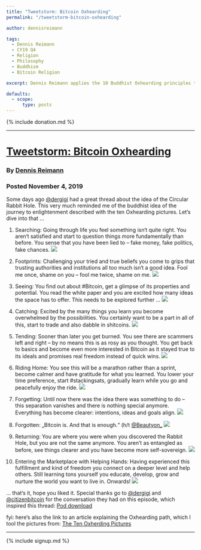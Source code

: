 ```yaml
---
title: "Tweetstorm: Bitcoin Oxhearding"
permalink: "/tweetstorm-bitcoin-oxhearding" 

author: dennisreimann

tags:
  - Dennis Reimann
  - CY19 Q4
  - Religion
  - Philosophy
  - Buddhism
  - Bitcoin Religion

excerpt: Dennis Reimann applies the 10 Buddhist Oxhearding principles to Bitcoin. Posted November 4, 2019.

defaults:
  - scope:
      type: posts
---
```


{% include donation.md %}

***

# [Tweetstorm: Bitcoin Oxhearding](https://twitter.com/DennisReimann/status/1191458209330081800)
### By [Dennis Reimann](https://twitter.com/DennisReimann)
### Posted November 4, 2019

Some days ago [@dergigi](https://twitter.com/dergigi) had a great thread about the idea of the Circular Rabbit Hole. This very much reminded me of the buddhist idea of the journey to enlightenment described with the ten Oxhearding pictures. Let‘s dive into that …

1. Searching: Going through life you feel something isn‘t quite right. You aren‘t satisfied and start to question things more fundamentally than before. You sense that you have been lied to – fake money, fake politics, fake chances.
![](/assets/images/cy19/cy19m11/dr1.png)

2. Footprints: Challenging your tried and true beliefs you come to grips that trusting authorities and institutions all too much isn‘t a good idea. Fool me once, shame on you – fool me twice, shame on me.
![](/assets/images/cy19/cy19m11/dr2.png)

3. Seeing: You find out about #Bitcoin, get a glimpse of its properties and potential. You read the white paper and you are excited how many ideas the space has to offer. This needs to be explored further …
![](/assets/images/cy19/cy19m11/dr3.png)

4. Catching: Excited by the many things you learn you become overwhelmed by the possibilities. You certainly want to be a part in all of this, start to trade and also dabble in shitcoins.
![](/assets/images/cy19/cy19m11/dr4.png)

5. Tending: Sooner than later you get burned. You see there are scammers left and right – by no means this is as rosy as you thought. You get back to basics and become even more interested in Bitcoin as it stayed true to its ideals and promises real freedom instead of quick wins.
![](/assets/images/cy19/cy19m11/dr5.png)

6. Riding Home: You see this will be a marathon rather than a sprint, become calmer and have gratitude for what you learned. You lower your time preference, start #stackingsats, gradually learn while you go and peacefully enjoy the ride.
![](/assets/images/cy19/cy19m11/dr6.png)

7. Forgetting: Until now there was the idea there was something to do – this separation vanishes and there is nothing special anymore. Everything has become clearer: intentions, ideas and goals align.
![](/assets/images/cy19/cy19m11/dr7.png)

8. Forgotten: „Bitcoin is. And that is enough.“ (h/t [@Beautyon_](https://medium.com/hackernoon/bitcoin-is-and-that-is-enough-e3116870eed1)
![](/assets/images/cy19/cy19m11/dr8.png)

9. Returning: You are where you were when you discovered the Rabbit Hole, but you are not the same anymore. You aren’t as entangled as before, see things clearer and you have become more self-sovereign.
![](/assets/images/cy19/cy19m11/dr9.png)

10. Entering the Marketplace with Helping Hands: Having experienced this fulfillment and kind of freedom you connect on a deeper level and help others. Still learning tons yourself you educate, develop, grow and nurture the world you want to live in. Onwards!
![](/assets/images/cy19/cy19m11/dr10.png)

… that‘s it, hope you liked it. Special thanks go to [@dergigi](https://twitter.com/dergigi) and [@citizenbitcoin](https://twitter.com/CitizenBitcoin) for the conversation they had on this episode, which inspired this thread: [Pod download](https://citizenbitcoin.world/episodes/gigi-rabbit-hole-revelations)

fyi: here‘s also the link to an article explaining the Oxhearding path, which I tool the pictures from: [The Ten Oxherding Pictures](https://tricycle.org/magazine/ten-oxherding-pictures/)

***

{% include signup.md %}